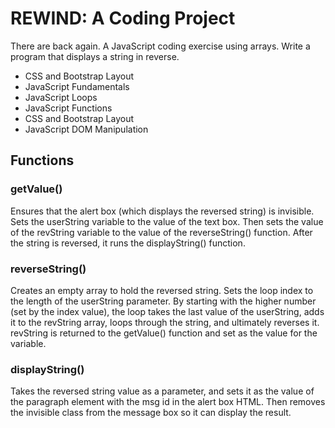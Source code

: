 #  REWIND: A Coding Project

 There are back again. A JavaScript coding exercise using arrays. Write a program that displays a string in reverse. 

- CSS and Bootstrap Layout
- JavaScript Fundamentals
- JavaScript Loops
- JavaScript Functions	
- CSS and Bootstrap Layout
- JavaScript DOM Manipulation

## Functions


### getValue()
Ensures that the alert box (which displays the reversed string) is invisible. Sets the userString variable to the value of the text box. Then sets the value of the revString variable to the value of the reverseString() function. After the string is reversed, it runs the displayString() function.

### reverseString()
Creates an empty array to hold the reversed string. Sets the loop index to the length of the userString parameter. By starting with the higher number (set by the index value), the loop takes the last value of the userString, adds it to the revString array, loops through the string, and ultimately reverses it. revString is returned to the getValue() function and set as the value for the variable.

### displayString()
Takes the reversed string value as a parameter, and sets it as the value of the paragraph element with the msg id in the alert box HTML. Then removes the invisible class from the message box so it can display the result.
